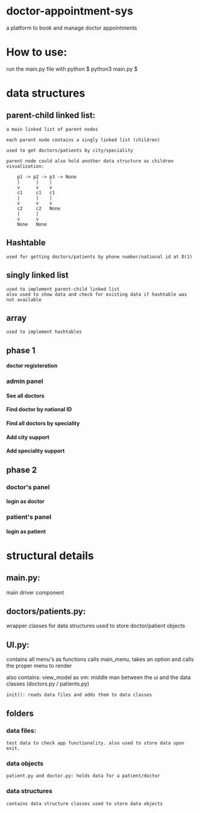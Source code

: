 # doctor-appointment-sys
a platform to book and manage doctor appointments
# How to use:
run the main.py file with python
$ python3 main.py $

# data structures
## parent-child linked list:
    a main linked list of parent nodes
    
    each parent node contains a singly linked list (children)
    
    used to get doctors/patients by city/speciality
    
    parent node could also hold another data structure as children 
    visualization:
        
        p1 -> p2 -> p3 -> None
        |      |    |
        v      v    v
        c1     c1   c1
        |      |    |
        v      v    v
        c2     c2   None
        |      |    
        v      v
        None   None
    
## Hashtable
    used for getting doctors/patients by phone number/national id at O(1)

## singly linked list
    used to implement parent-child linked list
    also used to show data and check for existing data if hashtable was not available

## array
    used to implement hashtables

## phase 1
#### doctor registeration

### admin panel
#### See all doctors
#### Find doctor by national ID
#### Find all doctors by speciality
#### Add city support
#### Add speciality support  

## phase 2

### doctor's panel
#### login as doctor

### patient's panel
#### login as patient

# structural details
## main.py:
 main driver component

## doctors/patients.py:
 wrapper classes for data structures used to store doctor/patient objects

## UI.py:
contains all menu's as functions
calls main_menu, takes an option and calls the proper menu to render

also contains:
    view_model as vm: middle man between the ui and the data classes (doctors.py / patients.py)

    init(): reads data files and adds them to data classes

## folders
### data files:
    test data to check app functionality. also used to store data upon exit.
### data objects
    patient.py and doctor.py: holds data for a patient/doctor

### data structures
    contains data structure classes used to store data objects

